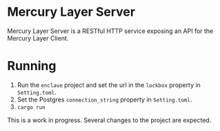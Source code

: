 # Mercury Layer Server

Mercury Layer Server is a RESTful HTTP service exposing an API for the Mercury Layer Client. 

# Running

1. Run the `enclave` project and set the url in the `lockbox` property in `Setting.toml`.
2. Set the Postgres `connection_string` property in `Setting.toml`.
3. `cargo run`

This is a work in progress. Several changes to the project are expected.